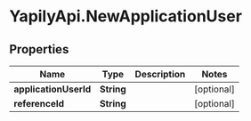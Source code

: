 # YapilyApi.NewApplicationUser

## Properties
Name | Type | Description | Notes
------------ | ------------- | ------------- | -------------
**applicationUserId** | **String** |  | [optional] 
**referenceId** | **String** |  | [optional] 


